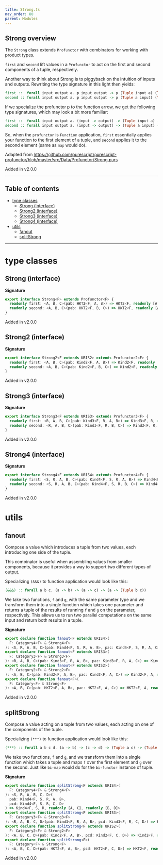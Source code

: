 ```yaml
---
title: Strong.ts
nav_order: 80
parent: Modules
---
```


## Strong overview

The `Strong` class extends `Profunctor` with combinators for working with product types.

`first` and `second` lift values in a `Profunctor` to act on the first and second components of a tuple,
respectively.

Another way to think about Strong is to piggyback on the intuition of
inputs and outputs. Rewriting the type signature in this light then yields:

```purescript
first ::  forall input output a. p input output -> p (Tuple input a) (Tuple output a)
second :: forall input output a. p input output -> p (Tuple a input) (Tuple a output)
```

If we specialize the profunctor p to the function arrow, we get the following type
signatures, which may look a bit more familiar:

```purescript
first ::  forall input output a. (input -> output) -> (Tuple input a) -> (Tuple output a)
second :: forall input output a. (input -> output) -> (Tuple a input) -> (Tuple a output)
```

So, when the `profunctor` is `Function` application, `first` essentially applies your function
to the first element of a tuple, and `second` applies it to the second element (same as `map` would do).

Adapted from https://github.com/purescript/purescript-profunctor/blob/master/src/Data/Profunctor/Strong.purs

Added in v2.0.0

---

<h2 class="text-delta">Table of contents</h2>

- [type classes](#type-classes)
  - [Strong (interface)](#strong-interface)
  - [Strong2 (interface)](#strong2-interface)
  - [Strong3 (interface)](#strong3-interface)
  - [Strong4 (interface)](#strong4-interface)
- [utils](#utils)
  - [fanout](#fanout)
  - [splitStrong](#splitstrong)

---

# type classes

## Strong (interface)

**Signature**

```ts
export interface Strong<F> extends Profunctor<F> {
  readonly first: <A, B, C>(pab: HKT2<F, A, B>) => HKT2<F, readonly [A, C], readonly [B, C]>
  readonly second: <A, B, C>(pab: HKT2<F, B, C>) => HKT2<F, readonly [A, B], readonly [A, C]>
}
```

Added in v2.0.0

## Strong2 (interface)

**Signature**

```ts
export interface Strong2<F extends URIS2> extends Profunctor2<F> {
  readonly first: <A, B, C>(pab: Kind2<F, A, B>) => Kind2<F, readonly [A, C], readonly [B, C]>
  readonly second: <A, B, C>(pab: Kind2<F, B, C>) => Kind2<F, readonly [A, B], readonly [A, C]>
}
```

Added in v2.0.0

## Strong3 (interface)

**Signature**

```ts
export interface Strong3<F extends URIS3> extends Profunctor3<F> {
  readonly first: <R, A, B, C>(pab: Kind3<F, R, A, B>) => Kind3<F, R, readonly [A, C], readonly [B, C]>
  readonly second: <R, A, B, C>(pab: Kind3<F, R, B, C>) => Kind3<F, R, readonly [A, B], readonly [A, C]>
}
```

Added in v2.0.0

## Strong4 (interface)

**Signature**

```ts
export interface Strong4<F extends URIS4> extends Profunctor4<F> {
  readonly first: <S, R, A, B, C>(pab: Kind4<F, S, R, A, B>) => Kind4<F, S, R, readonly [A, C], readonly [B, C]>
  readonly second: <S, R, A, B, C>(pab: Kind4<F, S, R, B, C>) => Kind4<F, S, R, readonly [A, B], readonly [A, C]>
}
```

Added in v2.0.0

# utils

## fanout

Compose a value which introduces a tuple from two values, each introducing one side of the tuple.

This combinator is useful when assembling values from smaller components, because it provides a way to support two
different types of output.

Specializing `(&&&)` to function application would look like this:

```purescript
(&&&) :: forall a b c. (a -> b) -> (a -> c) -> (a -> (Tuple b c))
```

We take two functions, `f` and `g`, with the same parameter type and we transform them into a single function which
takes one parameter and returns a tuple of the results of running `f` and `g` on the parameter, respectively. This
allows us to run two parallel computations on the same input and return both results in a tuple.

**Signature**

```ts
export declare function fanout<F extends URIS4>(
  F: Category4<F> & Strong4<F>
): <S, R, A, B, C>(pab: Kind4<F, S, R, A, B>, pac: Kind4<F, S, R, A, C>) => Kind4<F, S, R, A, readonly [B, C]>
export declare function fanout<F extends URIS3>(
  F: Category3<F> & Strong3<F>
): <R, A, B, C>(pab: Kind3<F, R, A, B>, pac: Kind3<F, R, A, C>) => Kind3<F, R, A, readonly [B, C]>
export declare function fanout<F extends URIS2>(
  F: Category2<F> & Strong2<F>
): <A, B, C>(pab: Kind2<F, A, B>, pac: Kind2<F, A, C>) => Kind2<F, A, readonly [B, C]>
export declare function fanout<F>(
  F: Category<F> & Strong<F>
): <A, B, C>(pab: HKT2<F, A, B>, pac: HKT2<F, A, C>) => HKT2<F, A, readonly [B, C]>
```

Added in v2.0.0

## splitStrong

Compose a value acting on a tuple from two values, each acting on one of the components of the tuple.

Specializing `(***)` to function application would look like this:

```purescript
(***) :: forall a b c d. (a -> b) -> (c -> d) -> (Tuple a c) -> (Tuple b d)
```

We take two functions, `f` and `g`, and we transform them into a single function which takes a tuple and maps `f`
over the first element and `g` over the second. Just like `bi-map` would do for the `bi-functor` instance of tuple.

**Signature**

```ts
export declare function splitStrong<F extends URIS4>(
  F: Category4<F> & Strong4<F>
): <S, R, A, B, C, D>(
  pab: Kind4<F, S, R, A, B>,
  pcd: Kind4<F, S, R, C, D>
) => Kind4<F, S, R, readonly [A, C], readonly [B, D]>
export declare function splitStrong<F extends URIS3>(
  F: Category3<F> & Strong3<F>
): <R, A, B, C, D>(pab: Kind3<F, R, A, B>, pcd: Kind3<F, R, C, D>) => Kind3<F, R, readonly [A, C], readonly [B, D]>
export declare function splitStrong<F extends URIS2>(
  F: Category2<F> & Strong2<F>
): <A, B, C, D>(pab: Kind2<F, A, B>, pcd: Kind2<F, C, D>) => Kind2<F, readonly [A, C], readonly [B, D]>
export declare function splitStrong<F>(
  F: Category<F> & Strong<F>
): <A, B, C, D>(pab: HKT2<F, A, B>, pcd: HKT2<F, C, D>) => HKT2<F, readonly [A, C], readonly [B, D]>
```

Added in v2.0.0
